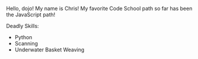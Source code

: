 Hello, dojo!  My name is Chris!
My favorite Code School path so far has been the JavaScript path!

Deadly Skills:
* Python
* Scanning
* Underwater Basket Weaving

